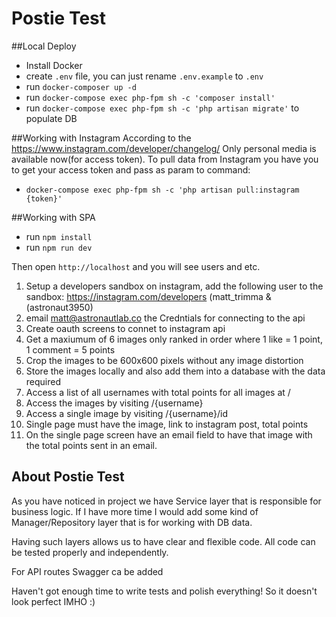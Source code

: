 # Postie Test


##Local Deploy

 - Install Docker
 - create `.env` file, you can just rename `.env.example` to `.env`
 - run `docker-composer up -d`
 - run `docker-compose exec php-fpm sh -c 'composer install'`
 - run `docker-compose exec php-fpm sh -c 'php artisan migrate'` to populate DB
 




##Working with Instagram
According to the https://www.instagram.com/developer/changelog/
Only personal media is available now(for access token). To pull data from Instagram you have you to get your access 
token and pass as param to command:
 - `docker-compose exec php-fpm sh -c 'php artisan pull:instagram {token}'`
 
##Working with SPA
 - run `npm install`
 - run `npm run dev`
 
 Then open `http://localhost` and you will see users and etc.


1. Setup a developers sandbox on instagram, add the following user to the sandbox: https://instagram.com/developers (matt_trimma & (astronaut3950)
2. email matt@astronautlab.co the Credntials for connecting to the api
3. Create oauth screens to connet to instagram api
4. Get a maxiumum of 6 images only ranked in order where 1 like = 1 point, 1 comment = 5 points
5. Crop the images to be 600x600 pixels without any image distortion
6. Store the images locally and also add them into a database with the data required
7. Access a list of all usernames with total points for all images at /
8. Access the images by visiting /{username}
9. Access a single image by visiting /{username}/id
10. Single page must have the image, link to instagram post, total points
11. On the single page screen have an email field to have that image with the total points sent in an email.

## About Postie Test

As you have noticed in project we have Service layer that is responsible for business logic. If I have more time I 
would add some kind of Manager/Repository layer that is for working with DB data.

Having such layers allows us to have clear and flexible code. All code can be tested properly and independently.

For API routes Swagger ca be added

Haven't got enough time to write tests and polish everything! So it doesn't look perfect IMHO :)